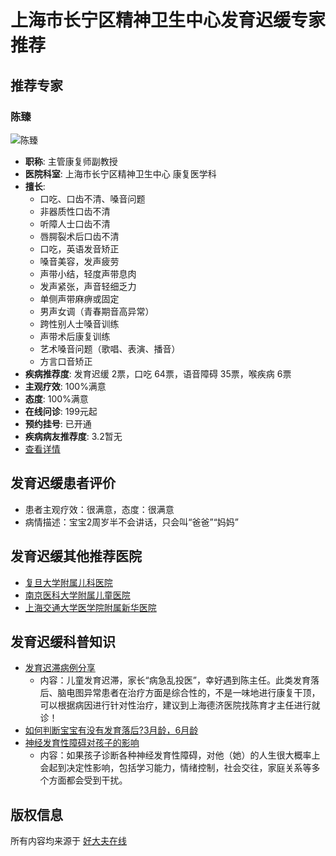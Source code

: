 # 上海市长宁区精神卫生中心发育迟缓专家推荐

## 推荐专家

### 陈臻
![陈臻](https://n3.hdfimg.com/g13/M04/8B/CD/24YBAGWd5u6AAf1vAAOaFZAHUKo069_200_200_1.jpg?a925)
- **职称**: 主管康复师副教授
- **医院科室**: 上海市长宁区精神卫生中心 康复医学科
- **擅长**: 
  - 口吃、口齿不清、嗓音问题
  - 非器质性口齿不清
  - 听障人士口齿不清
  - 唇腭裂术后口齿不清
  - 口吃，英语发音矫正
  - 嗓音美容，发声疲劳
  - 声带小结，轻度声带息肉
  - 发声紧张，声音轻细乏力
  - 单侧声带麻痹或固定
  - 男声女调（青春期音高异常）
  - 跨性别人士嗓音训练
  - 声带术后康复训练
  - 艺术嗓音问题（歌唱、表演、播音）
  - 方言口音矫正
- **疾病推荐度**: 发育迟缓 2票，口吃 64票，语音障碍 35票，喉疾病 6票
- **主观疗效**: 100%满意
- **态度**: 100%满意
- **在线问诊**: 199元起
- **预约挂号**: 已开通
- **疾病病友推荐度**: 3.2暂无
- [查看详情](https://www.haodf.com/doctor/6070455513.html)

## 发育迟缓患者评价
- 患者主观疗效：很满意，态度：很满意
- 病情描述：宝宝2周岁半不会讲话，只会叫“爸爸”“妈妈”

## 发育迟缓其他推荐医院
- [复旦大学附属儿科医院](https://www.haodf.com/hospital/421.html)
- [南京医科大学附属儿童医院](https://www.haodf.com/hospital/640.html)
- [上海交通大学医学院附属新华医院](https://www.haodf.com/hospital/426.html)

## 发育迟缓科普知识
- [发育迟滞病例分享](https://www.haodf.com/neirong/wenzhang/9393954405.html)
  - 内容：儿童发育迟滞，家长“病急乱投医”，幸好遇到陈主任。此类发育落后、脑电图异常患者在治疗方面是综合性的，不是一味地进行康复干顶，可以根据病因进行针对性治疗，建议到上海德济医院找陈育才主任进行就诊！
- [如何判断宝宝有没有发育落后?3月龄，6月龄](https://m.haodf.com/neirong/shipin/9393605075.html)
- [神经发育性障碍对孩子的影响](https://www.haodf.com/neirong/wenzhang/9393589154.html)
  - 内容：如果孩子诊断各种神经发育性障碍，对他（她）的人生很大概率上会起到决定性影响，包括学习能力，情绪控制，社会交往，家庭关系等多个方面都会受到干扰。

## 版权信息
所有内容均来源于 [好大夫在线](https://www.haodf.com/hospital/2500.html)
<!-- tcd_original_link https://m.haodf.com/hospital/2500/tuijian-fayuchihuan.html -->
